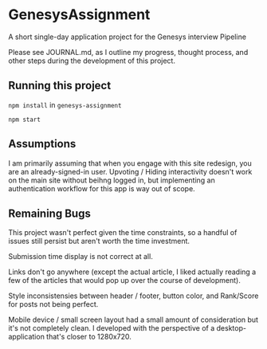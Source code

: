 # GenesysAssignment
A short single-day application project for the Genesys interview Pipeline

Please see JOURNAL.md, as I outline my progress, thought process, and other steps during the development of this project.

## Running this project

`npm install` in `genesys-assignment`

`npm start`


## Assumptions
I am primarily assuming that when you engage with this site redesign, you are an already-signed-in user. Upvoting / Hiding interactivity doesn't work on the main site without beihng logged in, but implementing an authentication workflow for this app is way out of scope.

## Remaining Bugs
This project wasn't perfect given the time constraints, so a handful of issues still persist but aren't worth the time investment.

Submission time display is not correct at all. 

Links don't go anywhere (except the actual article, I liked actually reading a few of the articles that would pop up over the course of development).

Style inconsistensies between header / footer, button color, and Rank/Score for posts not being perfect.

Mobile device / small screen layout had a small amount of consideration but it's not completely clean. I developed with the perspective of a desktop-application that's closer to 1280x720.